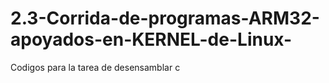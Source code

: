 # 2.3-Corrida-de-programas-ARM32-apoyados-en-KERNEL-de-Linux-
Codigos para la tarea de desensamblar c

